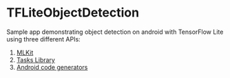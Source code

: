 # TFLiteObjectDetection
Sample app demonstrating object detection on android with TensorFlow Lite using three different APIs:
1. [MLKit](https://developers.google.com/ml-kit/guides)
2. [Tasks Library](https://www.tensorflow.org/lite/inference_with_metadata/task_library/overview)
3. [Android code generators](https://www.tensorflow.org/lite/inference_with_metadata/codegen#generate_code_with_tensorflow_lite_android_code_generator)
